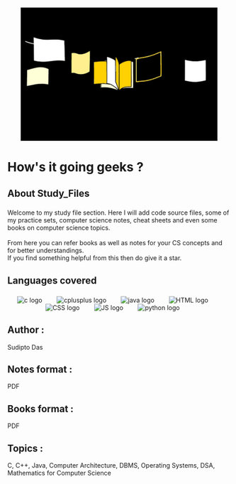 ###

<div align="center">
  <img height="300" src="https://github.com/isudiptodas/isudiptodas/blob/main/Github_Study_Files.gif"  />
</div>

###

<h1 align="left">How's it going geeks ?</h1>

###

<h2 align="left">About Study_Files</h2>

###

<p align="left">Welcome to my study file section. Here I will add code source files, some of my practice sets, computer science notes, cheat sheets and even some books on computer science topics.<br><br>From here you can refer books as well as notes for your CS concepts and for better understandings.<br>If you find something helpful from this then do give it a star.</p>

###

<h2 align="left">Languages covered </h2>

###

<div align="center">
  <img src="https://cdn.jsdelivr.net/gh/devicons/devicon/icons/c/c-original.svg" height="40" alt="c logo"  />
  <img width="25" />
  <img src="https://sdtimes.com/wp-content/uploads/2018/03/cpppp.png" height="40" alt="cplusplus logo"  />
  <img width="25" />
  <img src="https://cdn.jsdelivr.net/gh/devicons/devicon/icons/java/java-original.svg" height="40" alt="java logo"  />
  <img width="25" />
  <img src="https://clipground.com/images/html5-png-image-10.png" height="40" alt="HTML logo"  />
  <img width="25" />
  <img src="https://www.softorks.com/Images/css.jpg" height="40" alt="CSS logo"  />
  <img width="25" />
  <img src="https://icon-library.com/images/javascript-icon-png/javascript-icon-png-23.jpg" height="40" alt="JS logo"  />
  <img width="25" />
  <img src="https://th.bing.com/th/id/R.b32ab39f0e0ec0ee211e7d5871a85b25?rik=UgUvGdJoKe9S5g&riu=http%3a%2f%2fwww.pngmart.com%2ffiles%2f7%2fPython-PNG- 
  File.png&ehk=91gnkGqINrkU%2fBwfMFMtghWye%2fQHWz6FFtUFGGllnb8%3d&risl=&pid=ImgRaw&r=0" height="40" alt="python logo" />
  <img width="25" />
  
  </div>

  ###

<h2 align="left">Author : </h2>
<p align="left"> Sudipto Das </p>

###

<h2 align="left">Notes format : </h2>
<p align="left"> PDF </p>

###

<h2 align="left">Books format : </h2>
<p align="left"> PDF </p>

###

<h2 align="left">Topics : </h2>

<p align="left"> C, C++, Java, Computer Architecture, DBMS, Operating Systems, DSA, Mathematics for Computer Science </p>

###
